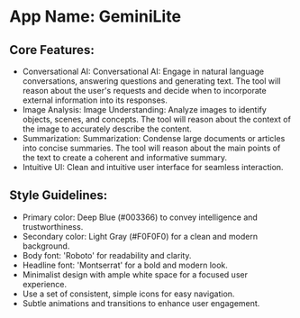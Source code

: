 # **App Name**: GeminiLite

## Core Features:

- Conversational AI: Conversational AI: Engage in natural language conversations, answering questions and generating text. The tool will reason about the user's requests and decide when to incorporate external information into its responses.
- Image Analysis: Image Understanding: Analyze images to identify objects, scenes, and concepts. The tool will reason about the context of the image to accurately describe the content.
- Summarization: Summarization: Condense large documents or articles into concise summaries. The tool will reason about the main points of the text to create a coherent and informative summary.
- Intuitive UI: Clean and intuitive user interface for seamless interaction.

## Style Guidelines:

- Primary color: Deep Blue (#003366) to convey intelligence and trustworthiness.
- Secondary color: Light Gray (#F0F0F0) for a clean and modern background.
- Body font: 'Roboto' for readability and clarity.
- Headline font: 'Montserrat' for a bold and modern look.
- Minimalist design with ample white space for a focused user experience.
- Use a set of consistent, simple icons for easy navigation.
- Subtle animations and transitions to enhance user engagement.